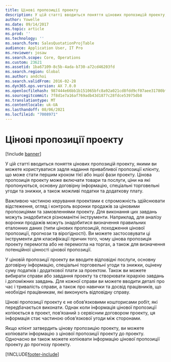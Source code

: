 ```yaml
---
title: Цінові пропозиції проекту
description: У цій статті вводиться поняття цінових пропозицій проекту, якими ви можете користуватися задля надання привабливої пропозиції клієнту, що може стати першим кроком тієї або іншої фази проекту. Цінова пропозиція проекту може включати товари та послуги, ціни на які пропонуються, основну договірну інформацію, спеціальні торговельні угоди та знижки, а також можливі податки та додаткову плату.
author: Yowelle
ms.date: 09/14/2017
ms.topic: article
ms.prod: ''
ms.technology: ''
ms.search.form: SalesQuotationProjTable
audience: Application User, IT Pro
ms.reviewer: josaw
ms.search.scope: Core, Operations
ms.custom: 23621
ms.assetid: 1ba67109-8c5b-4ada-b730-a72cd46203fd
ms.search.region: Global
ms.author: andchoi
ms.search.validFrom: 2016-02-28
ms.dyn365.ops.version: AX 7.0.0
ms.openlocfilehash: 987444e66bb1b151065bfc8a92a021cd8fdd9cf07aee31780bf7607dc4de221c
ms.sourcegitcommit: 7f8d1e7a16af769adb43d1877c28fdce53975db8
ms.translationtype: MT
ms.contentlocale: uk-UA
ms.lasthandoff: 08/06/2021
ms.locfileid: "7008971"
---
```

# <a name="project-quotations"></a>Цінові пропозиції проекту

[!include [banner](../includes/banner.md)]

У цій статті вводиться поняття цінових пропозицій проекту, якими ви можете користуватися задля надання привабливої пропозиції клієнту, що може стати першим кроком тієї або іншої фази проекту. Цінова пропозиція проекту може включати товари та послуги, ціни на які пропонуються, основну договірну інформацію, спеціальні торговельні угоди та знижки, а також можливі податки та додаткову плату. 

Важливою частиною керування проектами є спроможність здійснювати відстеження, огляд і контроль воронки продажів за ціновими пропозиціями та замовленнями проекту. Для виконання цих завдань можуть знадобитися різноманітні інструменти. Наприклад, для аналізу воронки продажів можуть знадобитися визначення правильних еталонних даних (типи цінових пропозицій, походження цінової пропозиції, прогнози та вірогідності). Ви можете застосовувати ці інструменти для класифікації причин того, чому цінова пропозиція проекту перемогла або не перемогла на торгах, а також для визначення потенційної цінності цінової пропозиції. 

У ціновій пропозиції проекту ви вводите відповідні послуги, основну договірну інформацію, спеціальні торговельні угоди та знижки, оцінену суму податків і додаткової плати за проектом. Також ви можете вибирати справи або завдання проекту та створювати ієрархію завдань і допоміжних завдань. Для кожної справи ви можете вводити деталі про час і тривалість справи, а також про навички та досвід працівників, що необхідні працівникам, які виконують відповідну справу. 

Цінові пропозиції проекту є не обов’язковими кошторисами робіт, які передбачається виконати. Однак коли інформація цінової пропозиції копіюється в проект, пов’язаний з сервісним договором проекту, ця інформація стає частиною обов’язкової угоди між сторонами. 

Якщо клієнт затвердить цінову пропозицію проекту, ви можете копіювати інформацію з цінової пропозиції проекту до проекту. Одночасно ви також можете копіювати інформацію цінової пропозиції проекту до прогнозу проекту.





[!INCLUDE[footer-include](../includes/footer-banner.md)]